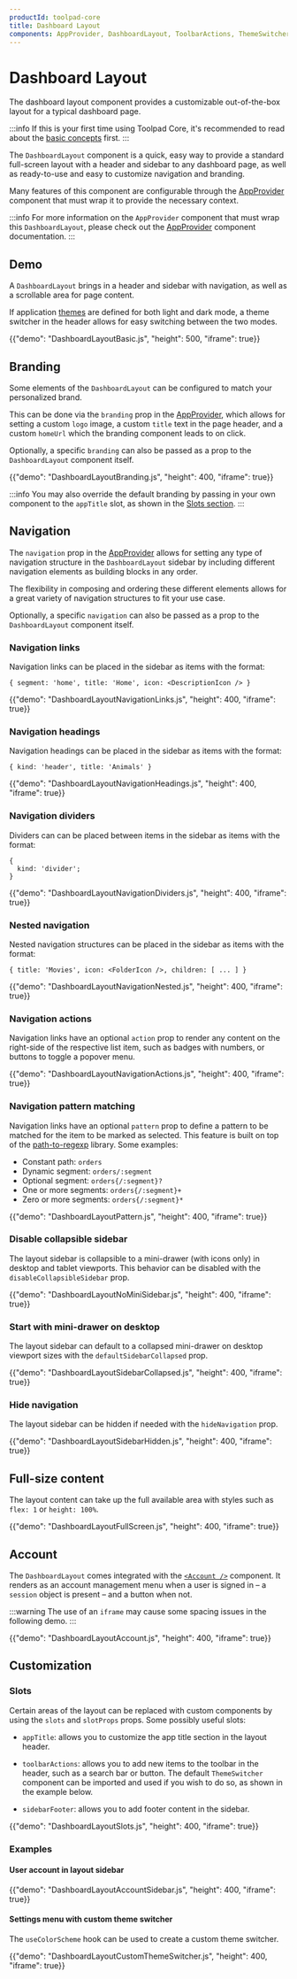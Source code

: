 ```yaml
---
productId: toolpad-core
title: Dashboard Layout
components: AppProvider, DashboardLayout, ToolbarActions, ThemeSwitcher, Account
---
```


# Dashboard Layout

<p class="description">The dashboard layout component provides a customizable out-of-the-box layout for a typical dashboard page.</p>

:::info
If this is your first time using Toolpad Core, it's recommended to read about the [basic concepts](/toolpad/core/introduction/base-concepts/) first.
:::

The `DashboardLayout` component is a quick, easy way to provide a standard full-screen layout with a header and sidebar to any dashboard page, as well as ready-to-use and easy to customize navigation and branding.

Many features of this component are configurable through the [AppProvider](https://mui.com/toolpad/core/react-app-provider/) component that must wrap it to provide the necessary context.

:::info
For more information on the `AppProvider` component that must wrap this `DashboardLayout`, please check out the [AppProvider](https://mui.com/toolpad/core/react-app-provider/) component documentation.
:::

## Demo

A `DashboardLayout` brings in a header and sidebar with navigation, as well as a scrollable area for page content.

If application [themes](https://mui.com/toolpad/core/react-app-provider/#theming) are defined for both light and dark mode, a theme switcher in the header allows for easy switching between the two modes.

{{"demo": "DashboardLayoutBasic.js", "height": 500, "iframe": true}}

## Branding

Some elements of the `DashboardLayout` can be configured to match your personalized brand.

This can be done via the `branding` prop in the [AppProvider](https://mui.com/toolpad/core/react-app-provider/), which allows for setting a custom `logo` image, a custom `title` text in the page header, and a custom `homeUrl` which the branding component leads to on click.

Optionally, a specific `branding` can also be passed as a prop to the `DashboardLayout` component itself.

{{"demo": "DashboardLayoutBranding.js", "height": 400, "iframe": true}}

:::info
You may also override the default branding by passing in your own component to the `appTitle` slot, as shown in the [Slots section](#slots).
:::

## Navigation

The `navigation` prop in the [AppProvider](https://mui.com/toolpad/core/react-app-provider/) allows for setting any type of navigation structure in the `DashboardLayout` sidebar by including different navigation elements as building blocks in any order.

The flexibility in composing and ordering these different elements allows for a great variety of navigation structures to fit your use case.

Optionally, a specific `navigation` can also be passed as a prop to the `DashboardLayout` component itself.

### Navigation links

Navigation links can be placed in the sidebar as items with the format:

```tsx
{ segment: 'home', title: 'Home', icon: <DescriptionIcon /> }
```

{{"demo": "DashboardLayoutNavigationLinks.js", "height": 400, "iframe": true}}

### Navigation headings

Navigation headings can be placed in the sidebar as items with the format:

```tsx
{ kind: 'header', title: 'Animals' }
```

{{"demo": "DashboardLayoutNavigationHeadings.js", "height": 400, "iframe": true}}

### Navigation dividers

Dividers can can be placed between items in the sidebar as items with the format:

```tsx
{
  kind: 'divider';
}
```

{{"demo": "DashboardLayoutNavigationDividers.js", "height": 400, "iframe": true}}

### Nested navigation

Nested navigation structures can be placed in the sidebar as items with the format:

```tsx
{ title: 'Movies', icon: <FolderIcon />, children: [ ... ] }
```

{{"demo": "DashboardLayoutNavigationNested.js", "height": 400, "iframe": true}}

### Navigation actions

Navigation links have an optional `action` prop to render any content on the right-side of the respective list item, such as badges with numbers, or buttons to toggle a popover menu.

{{"demo": "DashboardLayoutNavigationActions.js", "height": 400, "iframe": true}}

### Navigation pattern matching

Navigation links have an optional `pattern` prop to define a pattern to be matched for the item to be marked as selected.
This feature is built on top of the [path-to-regexp](https://www.npmjs.com/package/path-to-regexp) library.
Some examples:

- Constant path: `orders`
- Dynamic segment: `orders/:segment`
- Optional segment: `orders{/:segment}?`
- One or more segments: `orders{/:segment}+`
- Zero or more segments: `orders{/:segment}*`

{{"demo": "DashboardLayoutPattern.js", "height": 400, "iframe": true}}

### Disable collapsible sidebar

The layout sidebar is collapsible to a mini-drawer (with icons only) in desktop and tablet viewports. This behavior can be disabled with the `disableCollapsibleSidebar` prop.

{{"demo": "DashboardLayoutNoMiniSidebar.js", "height": 400, "iframe": true}}

### Start with mini-drawer on desktop

The layout sidebar can default to a collapsed mini-drawer on desktop viewport sizes with the `defaultSidebarCollapsed` prop.

{{"demo": "DashboardLayoutSidebarCollapsed.js", "height": 400, "iframe": true}}

### Hide navigation

The layout sidebar can be hidden if needed with the `hideNavigation` prop.

{{"demo": "DashboardLayoutSidebarHidden.js", "height": 400, "iframe": true}}

## Full-size content

The layout content can take up the full available area with styles such as `flex: 1` or `height: 100%`.

{{"demo": "DashboardLayoutFullScreen.js", "height": 400, "iframe": true}}

## Account

The `DashboardLayout` comes integrated with the [`<Account />`](/toolpad/core/react-account/) component. It renders as an account management menu when a user is signed in – a `session` object is present – and a button when not.

:::warning
The use of an `iframe` may cause some spacing issues in the following demo.
:::

{{"demo": "DashboardLayoutAccount.js", "height": 400, "iframe": true}}

## Customization

### Slots

Certain areas of the layout can be replaced with custom components by using the `slots` and `slotProps` props.
Some possibly useful slots:

- `appTitle`: allows you to customize the app title section in the layout header.

- `toolbarActions`: allows you to add new items to the toolbar in the header, such as a search bar or button. The default `ThemeSwitcher` component can be imported and used if you wish to do so, as shown in the example below.

- `sidebarFooter`: allows you to add footer content in the sidebar.

{{"demo": "DashboardLayoutSlots.js", "height": 400, "iframe": true}}

### Examples

#### User account in layout sidebar

{{"demo": "DashboardLayoutAccountSidebar.js", "height": 400, "iframe": true}}

#### Settings menu with custom theme switcher

The `useColorScheme` hook can be used to create a custom theme switcher.

{{"demo": "DashboardLayoutCustomThemeSwitcher.js", "height": 400, "iframe": true}}
